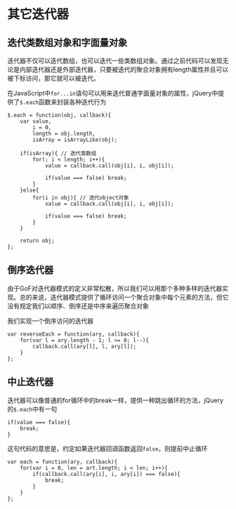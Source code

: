 # 其它迭代器

## 迭代类数组对象和字面量对象

迭代器不仅可以迭代数组，也可以迭代一些类数组对象。通过之前代码可以发现无论是内部迭代器还是外部迭代器，只要被迭代的聚合对象拥有length属性并且可以被下标访问，那它就可以被迭代。

在JavaScript中`for...in`语句可以用来迭代普通字面量对象的属性，jQuery中提供了`$.each`函数来封装各种迭代行为

    $.each = function(obj, callback){
        var value,
            i = 0,
            length = obj.length,
            isArray = isArrayLike(obj);

        if(isArray){ // 迭代类数组
            for(; i < length; i++){
                value = callback.call(obj[i], i, obj[i]);

                if(value === false) break;
            }
        }else{
            for(i in obj){ // 迭代object对象
                value = callback.call(obj[i], i, obj[i]);

                if(value === false) break;
            }
        }

        return obj;
    };

## 倒序迭代器

由于GoF对迭代器模式的定义非常松散，所以我们可以用那个多种多样的迭代器实现。总的来说，迭代器模式提供了循环访问一个聚合对象中每个元素的方法，但它没有规定我们以顺序、倒序还是中序来遍历聚合对象

我们实现一个倒序访问的迭代器

    var reverseEach = function(ary, callback){
        for(var l = ary.length - 1; l >= 0; l--){
            callback.call(ary[l], l, ary[l]);
        }
    };

## 中止迭代器

迭代器可以像普通的for循环中的break一样，提供一种跳出循环的方法，jQuery的`$.each`中有一句

    if(value === false){
        break;
    }

这句代码的意思是，约定如果迭代器回调函数返回`false`，则提前中止循环

    var each = function(ary, callback){
        for(var i = 0, len = art.length; i < len; i++){
            if(callback.call(ary[i], i, ary[i]) === false){
                break;
            }
        }
    };


